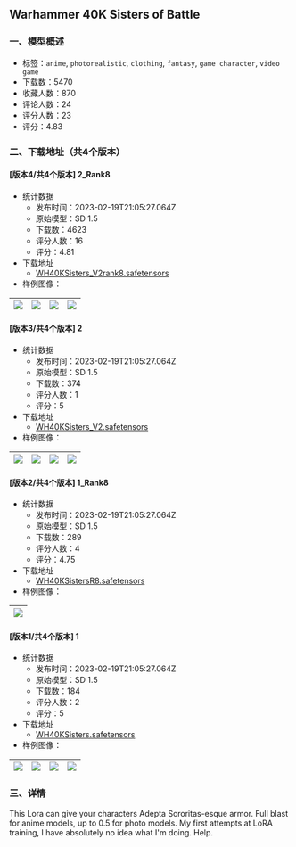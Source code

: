 ## Warhammer 40K Sisters of Battle
### 一、模型概述

- 标签：`anime`, `photorealistic`, `clothing`, `fantasy`, `game character`, `video game`
- 下载数：5470
- 收藏人数：870
- 评论人数：24
- 评分人数：23
- 评分：4.83

### 二、下载地址（共4个版本）

#### [版本4/共4个版本] 2_Rank8

- 统计数据
  - 发布时间：2023-02-19T21:05:27.064Z
  - 原始模型：SD 1.5
  - 下载数：4623
  - 评分人数：16
  - 评分：4.81
- 下载地址
  - [WH40KSisters_V2rank8.safetensors](https://civitai.com/api/download/models/12730)
- 样例图像：

| <img src="https://image.civitai.com/xG1nkqKTMzGDvpLrqFT7WA/8fdaa200-9023-44b6-eb46-02ef1c7b6100/width=450/122906.jpeg" /> | <img src="https://image.civitai.com/xG1nkqKTMzGDvpLrqFT7WA/efe69098-8b53-43ee-0ac0-789752710700/width=450/122908.jpeg" /> | <img src="https://image.civitai.com/xG1nkqKTMzGDvpLrqFT7WA/876b8d68-897b-4b81-101f-bcde67210a00/width=450/122907.jpeg" /> | <img src="https://image.civitai.com/xG1nkqKTMzGDvpLrqFT7WA/b59b7566-444d-4757-fab6-2a47f6238f00/width=450/122905.jpeg" /> |
| ---- | ---- | ---- | ---- |

#### [版本3/共4个版本] 2

- 统计数据
  - 发布时间：2023-02-19T21:05:27.064Z
  - 原始模型：SD 1.5
  - 下载数：374
  - 评分人数：1
  - 评分：5
- 下载地址
  - [WH40KSisters_V2.safetensors](https://civitai.com/api/download/models/12659)
- 样例图像：

| <img src="https://image.civitai.com/xG1nkqKTMzGDvpLrqFT7WA/9f459122-046d-455e-5008-ddecbfe6ca00/width=450/122251.jpeg" /> | <img src="https://image.civitai.com/xG1nkqKTMzGDvpLrqFT7WA/539e4254-b5b5-426a-f5d3-a6f2c6452700/width=450/122250.jpeg" /> | <img src="https://image.civitai.com/xG1nkqKTMzGDvpLrqFT7WA/c055d833-3b46-4251-5554-1832f6965800/width=450/122249.jpeg" /> | <img src="https://image.civitai.com/xG1nkqKTMzGDvpLrqFT7WA/e3feab4e-3cd4-4f24-275c-4702f728d500/width=450/122248.jpeg" /> |
| ---- | ---- | ---- | ---- |

#### [版本2/共4个版本] 1_Rank8

- 统计数据
  - 发布时间：2023-02-19T21:05:27.064Z
  - 原始模型：SD 1.5
  - 下载数：289
  - 评分人数：4
  - 评分：4.75
- 下载地址
  - [WH40KSistersR8.safetensors](https://civitai.com/api/download/models/12329)
- 样例图像：

| <img src="https://image.civitai.com/xG1nkqKTMzGDvpLrqFT7WA/bf121426-609c-4f56-406c-0c2fa7087f00/width=450/118712.jpeg" /> |
| ---- |

#### [版本1/共4个版本] 1

- 统计数据
  - 发布时间：2023-02-19T21:05:27.064Z
  - 原始模型：SD 1.5
  - 下载数：184
  - 评分人数：2
  - 评分：5
- 下载地址
  - [WH40KSisters.safetensors](https://civitai.com/api/download/models/12266)
- 样例图像：

| <img src="https://image.civitai.com/xG1nkqKTMzGDvpLrqFT7WA/867c9f07-be79-49de-9568-0469b8774d00/width=450/117889.jpeg" /> | <img src="https://image.civitai.com/xG1nkqKTMzGDvpLrqFT7WA/4a4359ca-9df3-4747-9246-2b54d89bc700/width=450/117892.jpeg" /> | <img src="https://image.civitai.com/xG1nkqKTMzGDvpLrqFT7WA/43b130a6-85a6-4bf8-0c0d-e7b821abe400/width=450/117891.jpeg" /> | <img src="https://image.civitai.com/xG1nkqKTMzGDvpLrqFT7WA/ceec3035-387b-47f4-0f32-c9aaecaf8e00/width=450/117890.jpeg" /> |
| ---- | ---- | ---- | ---- |


### 三、详情
<p>This Lora can give your characters Adepta Sororitas-esque armor. Full blast for anime models, up to 0.5 for photo models. My first attempts at LoRA training, I have absolutely no idea what I'm doing. Help.</p>